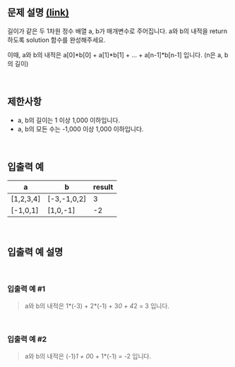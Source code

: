 ## 문제 설명 [(link)](https://school.programmers.co.kr/learn/courses/30/lessons/70128?language=javascript)

길이가 같은 두 1차원 정수 배열 a, b가 매개변수로 주어집니다. a와 b의 내적을 return 하도록 solution 함수를 완성해주세요.

이때, a와 b의 내적은 a[0]*b[0] + a[1]*b[1] + ... + a[n-1]\*b[n-1] 입니다. (n은 a, b의 길이)

<br>

## 제한사항

- a, b의 길이는 1 이상 1,000 이하입니다.
- a, b의 모든 수는 -1,000 이상 1,000 이하입니다.

<br>

## 입출력 예

| a         | b           | result |
| --------- | ----------- | ------ |
| [1,2,3,4] | [-3,-1,0,2] | 3      |
| [-1,0,1]  | [1,0,-1]    | -2     |

<br>

## 입출력 예 설명

<br>

### 입출력 예 #1

> a와 b의 내적은 1*(-3) + 2*(-1) + 3*0 + 4*2 = 3 입니다.

<br>

### 입출력 예 #2

> a와 b의 내적은 (-1)*1 + 0*0 + 1\*(-1) = -2 입니다.
